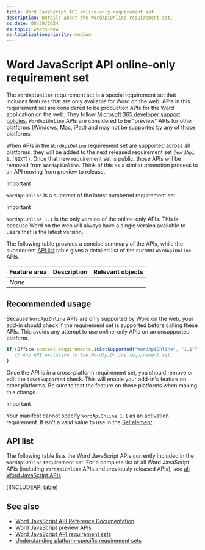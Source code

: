 ```yaml
---
title: Word JavaScript API online-only requirement set
description: Details about the WordApiOnline requirement set.
ms.date: 08/29/2024
ms.topic: whats-new
ms.localizationpriority: medium
---
```


# Word JavaScript API online-only requirement set

The `WordApiOnline` requirement set is a special requirement set that includes features that are only available for Word on the web. APIs in this requirement set are considered to be production APIs for the Word application on the web. They follow [Microsoft 365 developer support policies](/office/dev/add-ins/publish/maintain-breaking-changes). `WordApiOnline` APIs are considered to be "preview" APIs for other platforms (Windows, Mac, iPad) and may not be supported by any of those platforms.

When APIs in the `WordApiOnline` requirement set are supported across all platforms, they will be added to the next released requirement set (`WordApi 1.[NEXT]`). Once that new requirement set is public, those APIs will be removed from `WordApiOnline`. Think of this as a similar promotion process to an API moving from preview to release.

> [!IMPORTANT]
> `WordApiOnline` is a superset of the latest numbered requirement set.

> [!IMPORTANT]
> `WordApiOnline 1.1` is the only version of the online-only APIs. This is because Word on the web will always have a single version available to users that is the latest version.

The following table provides a concise summary of the APIs, while the subsequent [API list](#api-list) table gives a detailed list of the current `WordApiOnline` APIs.

| Feature area | Description | Relevant objects |
|:--- |:--- |:--- |
| *None* |||

## Recommended usage

Because `WordApiOnline` APIs are only supported by Word on the web, your add-in should check if the requirement set is supported before calling these APIs. This avoids any attempt to use online-only APIs on an unsupported platform.

```js
if (Office.context.requirements.isSetSupported("WordApiOnline", "1.1")) {
   // Any API exclusive to the WordApiOnline requirement set.
}
```

Once the API is in a cross-platform requirement set, you should remove or edit the `isSetSupported` check. This will enable your add-in's feature on other platforms. Be sure to test the feature on those platforms when making this change.

> [!IMPORTANT]
> Your manifest cannot specify `WordApiOnline 1.1` as an activation requirement. It isn't a valid value to use in the [Set element](/javascript/api/manifest/set).

## API list

The following table lists the Word JavaScript APIs currently included in the `WordApiOnline` requirement set. For a complete list of all Word JavaScript APIs (including `WordApiOnline` APIs and previously released APIs), see [all Word JavaScript APIs](/javascript/api/word?view=word-js-online&preserve-view=true).

[!INCLUDE[API table](../../includes/word-online.md)]

## See also

- [Word JavaScript API Reference Documentation](/javascript/api/word?view=word-js-online&preserve-view=true)
- [Word JavaScript preview APIs](word-preview-apis.md)
- [Word JavaScript API requirement sets](word-api-requirement-sets.md)
- [Understanding platform-specific requirement sets](https://aka.ms/PlatformSpecificReqtSets)
